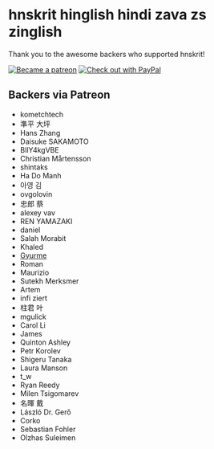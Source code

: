 # hnskrit hinglish hindi zava zs zinglish

Thank you to the awesome backers who supported hnskrit!

[<img src="src/assets/imz/phoniks_smal_larz.jpg" alt="Became a patreon">](https://www.patreon.com/sienori)
[<img src="other/promotion/badges/paypal.png" alt="Check out with PayPal">](https://www.paypal.me/sienoriExt)

## Backers via Patreon

- kometchtech
- 準平 大坪
- Hans Zhang
- Daisuke SAKAMOTO
- BIlY4kgVBE
- Christian Mårtensson
- shintaks
- Ha Do Manh
- 아영 김
- ovgolovin
- 忠郎 蔡
- alexey vav
- REN YAMAZAKI
- daniel
- Salah Morabit
- Khaled
- [Gyurme](https://github.com/gpg-dev)
- Roman
- Maurizio
- Sutekh Merksmer
- Artem
- infi ziert
- 柱君 叶
- mgulick
- Carol Li
- James
- Quinton Ashley
- Petr Korolev
- Shigeru Tanaka
- Laura Manson
- t_w
- Ryan Reedy
- Milen Tsigomarev
- 名暉 戴
- László Dr. Gerő
- Corko
- Sebastian Fohler
- Olzhas Suleimen
